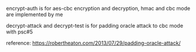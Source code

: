 encrypt-auth is for aes-cbc encryption and decryption, hmac and cbc mode are implemented by me

decrypt-attack and decrypt-test is for padding oracle attack to cbc mode with psc#5


reference: https://robertheaton.com/2013/07/29/padding-oracle-attack/
